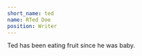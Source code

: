 ```yaml
---
short_name: ted
name: RTed Doe
position: Writer
---
```

Ted has been eating fruit since he was baby.
